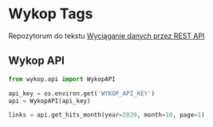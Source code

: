 # Wykop Tags

Repozytorum do tekstu [Wyciąganie danych przez REST API](https://dsinaction.pl/index.php/2021/10/07/wyciaganie-danych-przez-rest-api/)

## Wykop API

```python
from wykop.api import WykopAPI

api_key = os.environ.get('WYKOP_API_KEY')
api = WykopAPI(api_key)

links = api.get_hits_month(year=2020, month=10, page=1)
```